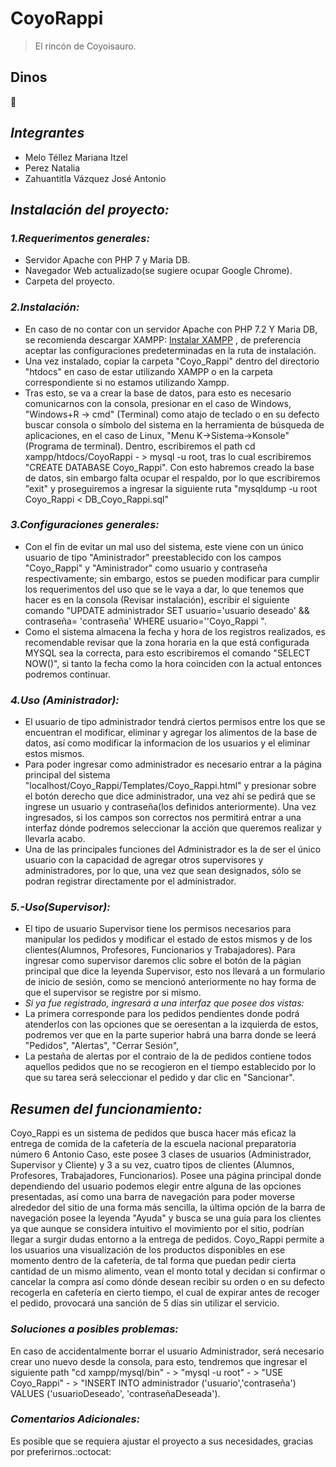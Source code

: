 # CoyoRappi
> El rincón de Coyoisauro.
## Dinos 
:turtle:
## _Integrantes_
* Melo Téllez Mariana Itzel
* Perez Natalia
* Zahuantitla Vázquez José Antonio
## _Instalación del proyecto:_
### _1.Requerimentos generales:_
* Servidor Apache con PHP 7 y Maria DB.
* Navegador Web actualizado(se sugiere ocupar Google Chrome).
* Carpeta del proyecto.
###  _2.Instalación:_
* En caso de no contar con un servidor Apache con PHP 7.2 Y Maria DB, se recomienda descargar XAMPP: [Instalar XAMPP](https://www.apachefriends.org/download.html/) , de preferencia aceptar las configuraciones predeterminadas en la ruta de instalación.
* Una vez instalado, copiar la carpeta "Coyo_Rappi" dentro del directorio "htdocs" en caso de estar utilizando XAMPP o en la carpeta correspondiente si no estamos utilizando Xampp.
* Tras esto, se va a crear la base de datos, para esto es necesario comunicarnos con la consola,  presionar en el caso de Windows, "Windows+R  -> cmd" (Terminal) como atajo de teclado o en su defecto buscar consola o símbolo del sistema en la herramienta de búsqueda de aplicaciones, en el caso de Linux, "Menu K->Sistema->Konsole" (Programa de terminal).
Dentro, escribiremos el path cd xampp/htdocs/CoyoRappi  -  > mysql -u root, tras lo cual escribiremos "CREATE DATABASE Coyo_Rappi". Con esto habremos creado la base de datos, sin embargo falta ocupar el respaldo, por lo que
escribiremos "exit" y proseguiremos a ingresar la siguiente ruta "mysqldump -u root Coyo_Rappi < DB_Coyo_Rappi.sql" 
### _3.Configuraciones generales:_
* Con el fin de evitar un mal uso del sistema, este viene con un único usuario de tipo "Aministrador" preestablecido con los campos "Coyo_Rappi" y "Aministrador" como usuario y contraseña respectivamente; sin embargo,
estos se pueden modificar para cumplir los requerimentos del uso que se le vaya a dar, lo que tenemos que hacer es en la consola (Revisar instalación), escribir el siguiente comando "UPDATE administrador SET usuario='usuario deseado' && contraseña= 'contraseña' WHERE usuario=''Coyo_Rappi ".
* Como el sistema almacena la fecha y hora de los registros realizados, es recomendable revisar que la zona horaria en la que está configurada MYSQL sea la correcta, para esto escribiremos el comando "SELECT NOW()", si tanto la fecha como la hora coinciden con la
actual entonces podremos continuar.
 ### _4.Uso (Aministrador):_
* El usuario de tipo administrador tendrá ciertos permisos entre los que se encuentran el modificar, eliminar y agregar los alimentos de la base de datos, así como modificar la informacion de los usuarios y el eliminar estos mismos.
* Para poder ingresar como administrador es necesario entrar a la página principal del sistema "localhost/Coyo_Rappi/Templates/Coyo_Rappi.html" y presionar sobre el botón derecho que dice administrador, una vez ahí se pedirá que se ingrese un usuario y contraseña(los definidos anteriormente).
Una vez ingresados, si los campos son correctos nos permitirá entrar a una interfaz dónde podremos seleccionar la acción que queremos realizar y llevarla acabo.
* Una de las principales funciones del Administrador es la de ser el único usuario con la capacidad de agregar otros supervisores y administradores, por lo que, una vez que sean designados, sólo se podran registrar directamente por el administrador.

 ### _5.-Uso(Supervisor):_
* El tipo de usuario Supervisor tiene los permisos necesarios para manipular los pedidos y modificar el estado de estos mismos y de los clientes(Alumnos, Profesores, Funcionarios y Trabajadores). Para ingresar como supervisor daremos clic sobre el botón 
de la págian principal que dice la leyenda Supervisor, esto nos llevará a un formulario de inicio de sesión, como se mencionó anteriormente no hay forma de que el supervisor se registre por si mismo. 
* _Si ya fue registrado, ingresará a una interfaz que posee
dos vistas:_
* La primera corresponde para los pedidos pendientes donde podrá atenderlos con las opciones que se oeresentan a la izquierda de estos, podremos ver que en la parte superior habrá una barra donde se leerá "Pedidos", "Alertas", "Cerrar Sesión",
* La pestaña de alertas por el contraio de la de pedidos contiene todos aquellos pedidos que no se recogieron en el tiempo establecido por lo que su tarea será seleccionar el pedido y dar clic en "Sancionar".

## _Resumen del funcionamiento:_
Coyo_Rappi es un sistema de pedidos que busca hacer más eficaz la entrega de comida de la cafetería de la escuela nacional preparatoria número 6 Antonio Caso, este posee 3 clases de usuarios (Administrador, Supervisor y Cliente) y 3 a su vez,
cuatro tipos de clientes (Alumnos, Profesores, Trabajadores, Funcionarios). Posee una página principal donde dependiendo del usuario podemos elegir entre alguna de las opciones presentadas, así como una barra de navegación para poder moverse alrededor del sitio
de una forma más sencilla, la última opción de la barra de navegación posee la leyenda "Ayuda" y busca se una guía para los clientes ya que aunque se considera intuitivo el movimiento por el sitio, podrían llegar a surgir dudas entorno a la entrega de pedidos.
Coyo_Rappi permite a los usuarios una visualización de los productos disponibles en ese momento dentro de la cafetería, de tal forma que puedan pedir cierta cantidad de un mismo alimento, vean el monto total y decidan si confirmar o cancelar la compra así como
dónde desean recibir su orden o en su defecto recogerla en cafetería en cierto tiempo, el cual de expirar antes de recoger el pedido, provocará una sanción de 5 días sin utilizar el servicio.

### _Soluciones a posibles problemas:_
En caso de accidentalmente borrar el usuario Administrador, será necesario crear uno nuevo desde la consola, para esto, tendremos que ingresar el siguiente path "cd xampp/mysql/bin"  -  >  "mysql -u root" -  >  "USE Coyo_Rappi"  -  >  "INSERT INTO administrador ('usuario','contraseña') VALUES ('usuarioDeseado', 'contraseñaDeseada').

### _Comentarios Adicionales:_
Es posible que se requiera ajustar el proyecto a sus necesidades, gracias por preferirnos.:octocat:

